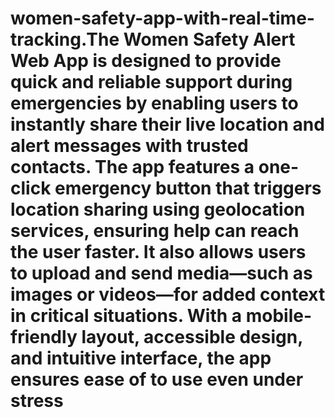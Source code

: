 # women-safety-app-with-real-time-tracking.The Women Safety Alert Web App is designed to provide quick and reliable support during emergencies by enabling users to instantly share their live location and alert messages with trusted contacts. The app features a one-click emergency button that triggers location sharing using geolocation services, ensuring help can reach the user faster. It also allows users to upload and send media—such as images or videos—for added context in critical situations. With a mobile-friendly layout, accessible design, and intuitive interface, the app ensures ease of to use even under stress
